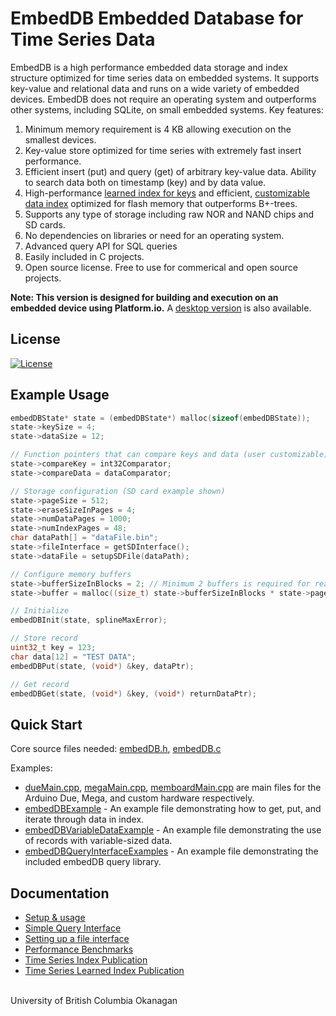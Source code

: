 # EmbedDB Embedded Database for Time Series Data

EmbedDB is a high performance embedded data storage and index structure optimized for time series data on embedded systems. It supports key-value and relational data and runs on a wide variety of embedded devices. EmbedDB does not require an operating system and outperforms other systems, including SQLite, on small embedded systems. Key features:

1. Minimum memory requirement is 4 KB allowing execution on the smallest devices.
2. Key-value store optimized for time series with extremely fast insert performance.
3. Efficient insert (put) and query (get) of arbitrary key-value data. Ability to search data both on timestamp (key) and by data value.
4. High-performance [learned index for keys](https://arxiv.org/abs/2302.03085) and efficient, [customizable data index](docs/SBITS_time_series_index.pdf) optimized for flash memory that outperforms B+-trees.
5. Supports any type of storage including raw NOR and NAND chips and SD cards.
6. No dependencies on libraries or need for an operating system.
7. Advanced query API for SQL queries <!-- cite embed SQL repo -->
8. Easily included in C projects.
9. Open source license. Free to use for commerical and open source projects.

**Note: This version is designed for building and execution on an embedded device using Platform.io.** A [desktop version](https://github.com/ubco-db/EmbedDB-Desktop) is also available.

## License

[![License](https://img.shields.io/badge/License-BSD%203--Clause-blue.svg)](https://opensource.org/licenses/BSD-3-Clause)

## Example Usage

```c
embedDBState* state = (embedDBState*) malloc(sizeof(embedDBState));
state->keySize = 4;  
state->dataSize = 12;

// Function pointers that can compare keys and data (user customizable)
state->compareKey = int32Comparator;
state->compareData = dataComparator;

// Storage configuration (SD card example shown)
state->pageSize = 512;
state->eraseSizeInPages = 4;
state->numDataPages = 1000;
state->numIndexPages = 48;
char dataPath[] = "dataFile.bin";
state->fileInterface = getSDInterface();
state->dataFile = setupSDFile(dataPath);

// Configure memory buffers
state->bufferSizeInBlocks = 2; // Minimum 2 buffers is required for read/write operations
state->buffer = malloc((size_t) state->bufferSizeInBlocks * state->pageSize);

// Initialize
embedDBInit(state, splineMaxError);

// Store record
uint32_t key = 123;
char data[12] = "TEST DATA";
embedDBPut(state, (void*) &key, dataPtr);

// Get record
embedDBGet(state, (void*) &key, (void*) returnDataPtr);
```

## Quick Start

Core source files needed: [embedDB.h](src/embedDB/embedDB.h), [embedDB.c](src/embedDB/embedDB.c)

Examples:
-  [dueMain.cpp](src/dueMain.cpp), [megaMain.cpp](src/megaMain.cpp), [memboardMain.cpp](src/memBoardMain.cpp) are main files for the Arduino Due, Mega, and custom hardware respectively.
-  [embedDBExample](src/embedDBExample.h) - An example file demonstrating how to get, put, and iterate through data in index. 
-  [embedDBVariableDataExample](src/embedDBVariableDataExample.h) - An example file demonstrating the use of records with variable-sized data. 
-  [embedDBQueryInterfaceExamples](src/advancedQueryInterfaceExample.h) - An example file demonstrating the included embedDB query library. 

## Documentation

- [Setup & usage](docs/usageInfo.md)
- [Simple Query Interface](docs/advancedQueries.md)
- [Setting up a file interface](docs/fileInterface.md)
- [Performance Benchmarks](benchmarks/README.md)
- [Time Series Index Publication](docs/SBITS_time_series_index.pdf) 
- [Time Series Learned Index Publication](https://arxiv.org/abs/2302.03085)
<!-- TODO: EmbedDB publication -->
  
<br>University of British Columbia Okanagan
